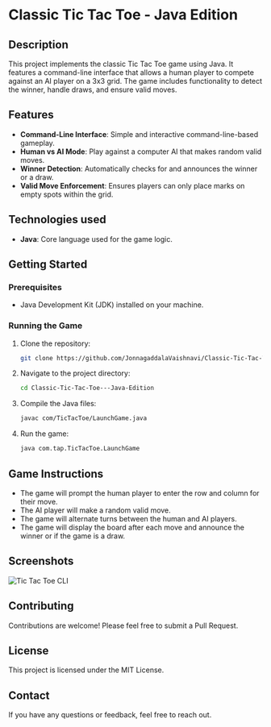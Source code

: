 # Classic Tic Tac Toe - Java Edition

## Description
This project implements the classic Tic Tac Toe game using Java. It features a command-line interface that allows a human player to compete against an AI player on a 3x3 grid. The game includes functionality to detect the winner, handle draws, and ensure valid moves.

## Features
- **Command-Line Interface**: Simple and interactive command-line-based gameplay.
- **Human vs AI Mode**: Play against a computer AI that makes random valid moves.
- **Winner Detection**: Automatically checks for and announces the winner or a draw.
- **Valid Move Enforcement**: Ensures players can only place marks on empty spots within the grid.

## Technologies used
- **Java**: Core language used for the game logic.

## Getting Started

### Prerequisites
- Java Development Kit (JDK) installed on your machine.

### Running the Game
1. Clone the repository:
    ```sh
    git clone https://github.com/JonnagaddalaVaishnavi/Classic-Tic-Tac-Toe---Java-Edition.git
    ```
2. Navigate to the project directory:
    ```sh
    cd Classic-Tic-Tac-Toe---Java-Edition
    ```
3. Compile the Java files:
    ```sh
    javac com/TicTacToe/LaunchGame.java
    ```
4. Run the game:
    ```sh
    java com.tap.TicTacToe.LaunchGame
    ```

## Game Instructions
- The game will prompt the human player to enter the row and column for their move.
- The AI player will make a random valid move.
- The game will alternate turns between the human and AI players.
- The game will display the board after each move and announce the winner or if the game is a draw.

## Screenshots
![Tic Tac Toe CLI]("TicTacToe/TicTacToe.jpg")

## Contributing
Contributions are welcome! Please feel free to submit a Pull Request.

## License
This project is licensed under the MIT License.

## Contact
If you have any questions or feedback, feel free to reach out.
